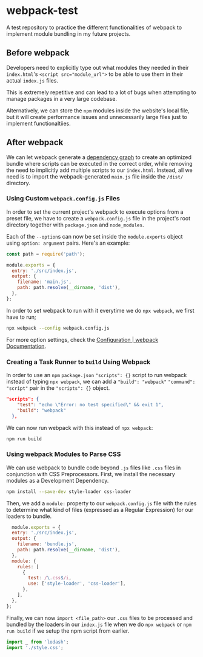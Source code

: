 # webpack-test
A test repository to practice the different functionalities of webpack to implement module bundling in my future projects.

## Before webpack

Developers need to explicitly type out what modules they needed in their `index.html`'s `<script src="module_url">` to be able to use them in their actual `index.js` files.

This is extremely repetitive and can lead to a lot of bugs when attempting to manage packages in a very large codebase.

Alternatively, we can store the `npm` modules inside the website's local file, but it will create performance issues and unnecessarily large files just to implement functionaltiies.

## After webpack

We can let webpack generate a [dependency graph](https://webpack.js.org/concepts/dependency-graph/) to create an optimized bundle where scripts can be executed in the correct order, while removing the need to implicitly add multiple scripts to our `index.html`. Instead, all we need is to import the webpack-generated `main.js` file inside the `/dist/` directory.

### Using Custom `webpack.config.js` Files

In order to set the current project's webpack to execute options from a preset file, we have to create a `webpack.config.js` file in the project's root directory together with `package.json` and `node_modules`.

Each of the `--option`s can now be set inside the `module.exports` object using `option: argument` pairs. Here's an example:

```JavaScript
const path = require('path');

module.exports = {
  entry: './src/index.js',
  output: {
    filename: 'main.js',
    path: path.resolve(__dirname, 'dist'),
  },
};
```

In order to set webpack to run with it everytime we do `npx webpack`, we first have to run;

```bash
npx webpack --config webpack.config.js
```

For more option settings, check the [Configuration | webpack Documentation](https://webpack.js.org/configuration/).

### Creating a Task Runner to `build` Using Webpack

In order to use an `npm` `package.json` `"scripts": {}` script to run webpack instead of typing `npx webpack`, we can add a `"build": "webpack"` `"command": "script"` pair in the `"scripts": {}` object.

```JSON
"scripts": {
    "test": "echo \"Error: no test specified\" && exit 1",
    "build": "webpack"
  },
  ```

  We can now run webpack with this instead of `npx webpack`:
  
  ```bash
  npm run build
  ```

  ### Using webpack Modules to Parse CSS

We can use webpack to bundle code beyond `.js` files like `.css` files in conjunction with CSS Preprocessors. First, we install the necessary modules as a Development Dependency.

```bash
npm install --save-dev style-loader css-loader
```

Then, we add a `module:` property to our `webpack.config.js` file with the rules to determine what kind of files (expressed as a Regular Expression) for our loaders to bundle.

```JavaScript
  module.exports = {
  entry: './src/index.js',
  output: {
    filename: 'bundle.js',
    path: path.resolve(__dirname, 'dist'),
  },
  module: {
    rules: [
      {
        test: /\.css$/i,
        use: ['style-loader', 'css-loader'],
      },
    ],
  },
};
```

Finally, we can now `import <file_path>` our `.css` files to be processed and bundled by the loaders in our `index.js` file when we do `npx webpack` or `npm run build` if we setup the npm script from earlier.

```JavaScript
import _ from 'lodash';
import './style.css';
```